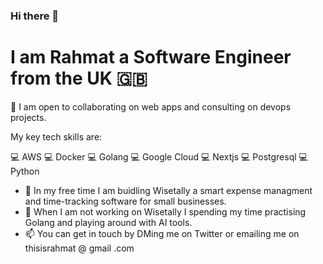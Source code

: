 ### Hi there 👋

# I am Rahmat a Software Engineer from the UK 🇬🇧

👯 I am open to collaborating on web apps and consulting on devops projects.

My key tech skills are: 

💻 AWS 💻 Docker 💻 Golang 💻 Google Cloud 💻 Nextjs 💻 Postgresql  💻 Python

- 🔭 In my free time I am buidling Wisetally a smart expense managment and time-tracking software for small businesses. 
- 🌱 When I am not working on Wisetally I spending my time practising Golang and playing around with AI tools.
- 📫 You can get in touch by DMing me on Twitter or emailing me on thisisrahmat @ gmail .com 

<!--
**ThisIsRahmat/ThisIsRahmat** is a ✨ _special_ ✨ repository because its `README.md` (this file) appears on your GitHub profile.



Here are some ideas to get you started:

- 🔭 I’m currently working on ...
- 🌱 I’m currently learning ...
- 👯 I’m looking to collaborate on ...
- 🤔 I’m looking for help with ...
- 💬 Ask me about ...
- 📫 How to reach me: ...
- 😄 Pronouns: ...
- ⚡ Fun fact: ...
-->
